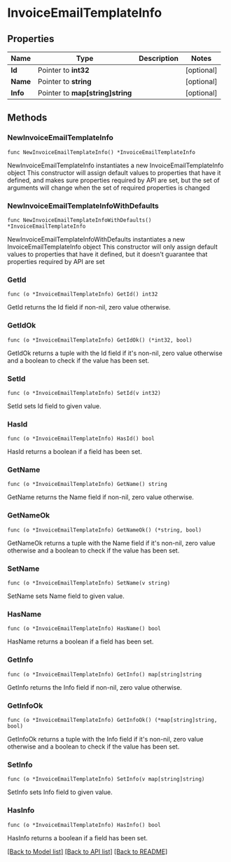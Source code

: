 # InvoiceEmailTemplateInfo

## Properties

Name | Type | Description | Notes
------------ | ------------- | ------------- | -------------
**Id** | Pointer to **int32** |  | [optional] 
**Name** | Pointer to **string** |  | [optional] 
**Info** | Pointer to **map[string]string** |  | [optional] 

## Methods

### NewInvoiceEmailTemplateInfo

`func NewInvoiceEmailTemplateInfo() *InvoiceEmailTemplateInfo`

NewInvoiceEmailTemplateInfo instantiates a new InvoiceEmailTemplateInfo object
This constructor will assign default values to properties that have it defined,
and makes sure properties required by API are set, but the set of arguments
will change when the set of required properties is changed

### NewInvoiceEmailTemplateInfoWithDefaults

`func NewInvoiceEmailTemplateInfoWithDefaults() *InvoiceEmailTemplateInfo`

NewInvoiceEmailTemplateInfoWithDefaults instantiates a new InvoiceEmailTemplateInfo object
This constructor will only assign default values to properties that have it defined,
but it doesn't guarantee that properties required by API are set

### GetId

`func (o *InvoiceEmailTemplateInfo) GetId() int32`

GetId returns the Id field if non-nil, zero value otherwise.

### GetIdOk

`func (o *InvoiceEmailTemplateInfo) GetIdOk() (*int32, bool)`

GetIdOk returns a tuple with the Id field if it's non-nil, zero value otherwise
and a boolean to check if the value has been set.

### SetId

`func (o *InvoiceEmailTemplateInfo) SetId(v int32)`

SetId sets Id field to given value.

### HasId

`func (o *InvoiceEmailTemplateInfo) HasId() bool`

HasId returns a boolean if a field has been set.

### GetName

`func (o *InvoiceEmailTemplateInfo) GetName() string`

GetName returns the Name field if non-nil, zero value otherwise.

### GetNameOk

`func (o *InvoiceEmailTemplateInfo) GetNameOk() (*string, bool)`

GetNameOk returns a tuple with the Name field if it's non-nil, zero value otherwise
and a boolean to check if the value has been set.

### SetName

`func (o *InvoiceEmailTemplateInfo) SetName(v string)`

SetName sets Name field to given value.

### HasName

`func (o *InvoiceEmailTemplateInfo) HasName() bool`

HasName returns a boolean if a field has been set.

### GetInfo

`func (o *InvoiceEmailTemplateInfo) GetInfo() map[string]string`

GetInfo returns the Info field if non-nil, zero value otherwise.

### GetInfoOk

`func (o *InvoiceEmailTemplateInfo) GetInfoOk() (*map[string]string, bool)`

GetInfoOk returns a tuple with the Info field if it's non-nil, zero value otherwise
and a boolean to check if the value has been set.

### SetInfo

`func (o *InvoiceEmailTemplateInfo) SetInfo(v map[string]string)`

SetInfo sets Info field to given value.

### HasInfo

`func (o *InvoiceEmailTemplateInfo) HasInfo() bool`

HasInfo returns a boolean if a field has been set.


[[Back to Model list]](../README.md#documentation-for-models) [[Back to API list]](../README.md#documentation-for-api-endpoints) [[Back to README]](../README.md)


